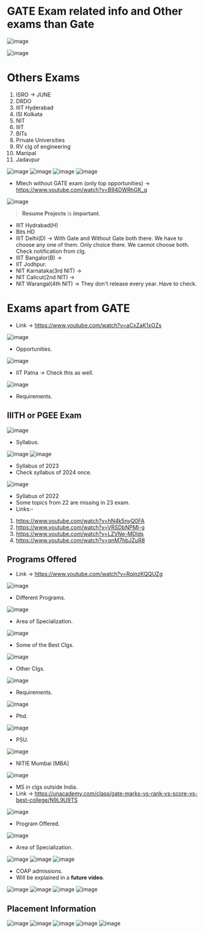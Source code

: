 # GATE Exam related info and Other exams than Gate

![image](https://github.com/arghanath007/Data-Structure-and-Algorithms/assets/54589605/5f434f03-db72-461e-8147-196c358e2033)

![image](https://github.com/arghanath007/Data-Structure-and-Algorithms/assets/54589605/1ca9ab42-06a4-4c0e-ba2b-96d0ba06e1d8)

# Others Exams

1) ISRO -> JUNE
2) DRDO
3) IIIT Hyderabad
4) ISI Kolkata
5) NIT
6) IIIT
7) BITs
8) Private Universities
9) RV clg of engineering
10) Manipal
11) Jadavpur

![image](https://github.com/arghanath007/Data-Structure-and-Algorithms/assets/54589605/6c3a550b-705e-48dd-93d6-a05cf5ab061c)
![image](https://github.com/arghanath007/Data-Structure-and-Algorithms/assets/54589605/8544347e-e252-4b77-8f81-723e23a7ee01)
![image](https://github.com/arghanath007/Data-Structure-and-Algorithms/assets/54589605/2cf3da62-ced6-407e-980f-3b6c625d856c)
![image](https://github.com/arghanath007/Data-Structure-and-Algorithms/assets/54589605/2574d12c-363a-4f34-b37f-00899cde1bbb)

* Mtech without GATE exam (only top opportunities) -> https://www.youtube.com/watch?v=B94DWRhGK_g

![image](https://github.com/arghanath007/Data-Structure-and-Algorithms/assets/54589605/4a4aa423-940a-47da-9f0b-b8b2595793cc)

> **Resume Projects** is **important**.

* IIIT Hydrabad(H)
* Bits HD
* IIIT Delhi(D) -> With Gate and Without Gate both there. We have to choose any one of them. Only choice there. We cannot choose both. Check notification from clg.
* IIIT Bangalor(B) ->
* IIT Jodhpur.
* NIT Karnataka(3rd NIT) -> 
* NIT Calicut(2nd NIT) ->
* NIT Warangal(4th NIT) -> They don't release every year. Have to check.

# Exams apart from GATE

* Link -> https://www.youtube.com/watch?v=aCxZaK1xOZs

![image](https://github.com/arghanath007/Data-Structure-and-Algorithms/assets/54589605/33df8740-a1db-4a54-9c6f-d2cb2df53f80)

* Opportunities.

![image](https://github.com/arghanath007/Data-Structure-and-Algorithms/assets/54589605/1feb2568-27aa-488f-a150-a5952b202797)

* IIT Patna -> Check this as well.

![image](https://github.com/arghanath007/Data-Structure-and-Algorithms/assets/54589605/dbcbb555-ae7a-4942-b7c0-9a90e93dac9e)

* Requirements.

## IIITH or PGEE Exam

![image](https://github.com/arghanath007/Data-Structure-and-Algorithms/assets/54589605/4585d11a-9884-486a-b4cd-1fbd763df2e4)

* Syllabus.

![image](https://github.com/arghanath007/Data-Structure-and-Algorithms/assets/54589605/da7869f7-63a7-4bfa-af4c-4982c2dc4c60)
![image](https://github.com/arghanath007/Data-Structure-and-Algorithms/assets/54589605/47461dfc-b3ef-4f06-8a32-a61f7342d829)

* Syllabus of 2023
* Check syllabus of 2024 once.

![image](https://github.com/arghanath007/Data-Structure-and-Algorithms/assets/54589605/0fdc2af1-99ab-4797-b8de-2ebc742974c0)

* Syllabus of 2022
* Some topics from 22 are missing in 23 exam.
* Links:-

1) https://www.youtube.com/watch?v=hN4k5nyQ0FA
2) https://www.youtube.com/watch?v=VRSDbNPMI-g
3) https://www.youtube.com/watch?v=LZVNe-MDlds
4) https://www.youtube.com/watch?v=qnM7hbJZuR8

## Programs Offered

* Link -> https://www.youtube.com/watch?v=RqjnzKQQUZg

![image](https://github.com/arghanath007/Data-Structure-and-Algorithms/assets/54589605/a114eb85-585b-408b-990a-6d0331c03bd2)

* Different Programs.

![image](https://github.com/arghanath007/Data-Structure-and-Algorithms/assets/54589605/11fba395-b64d-4dbf-97e5-af8440433598)

* Area of Specialization.

![image](https://github.com/arghanath007/Data-Structure-and-Algorithms/assets/54589605/db618c44-6ec3-49dc-8411-c07091dc1b99)

* Some of the Best Clgs.

![image](https://github.com/arghanath007/Data-Structure-and-Algorithms/assets/54589605/c4b456c6-7678-4af8-a72f-7be12b7b549c)

* Other Clgs.

![image](https://github.com/arghanath007/Data-Structure-and-Algorithms/assets/54589605/6a86c72f-7209-4494-9121-8aebd26c9bf3)

* Requirements.

![image](https://github.com/arghanath007/Data-Structure-and-Algorithms/assets/54589605/2e1df377-df2b-4269-8716-9ce89db5e7e2)

* Phd.

![image](https://github.com/arghanath007/Data-Structure-and-Algorithms/assets/54589605/17690218-0201-4a4f-9c4b-98d4d91e9d27)

* PSU.

![image](https://github.com/arghanath007/Data-Structure-and-Algorithms/assets/54589605/5e6a377b-b1f9-4e00-b0e3-10560b7db08e)

* NITIE Mumbai [MBA]

![image](https://github.com/arghanath007/Data-Structure-and-Algorithms/assets/54589605/42e0de7b-0114-49de-a400-fc71273aa48c)

* MS in clgs outside India.
* Link -> https://unacademy.com/class/gate-marks-vs-rank-vs-score-vs-best-college/N9L9U9TS

![image](https://github.com/arghanath007/Data-Structure-and-Algorithms/assets/54589605/11c536c4-3ed0-4f5e-87e7-26685ae4f5b8)

* Program Offered.

![image](https://github.com/arghanath007/Data-Structure-and-Algorithms/assets/54589605/ee3817af-333b-48b3-ab35-708b49d92869)

* Area of Specialization.

![image](https://github.com/arghanath007/Data-Structure-and-Algorithms/assets/54589605/35455e40-44b3-4c7c-b9f2-49ff70bdf257)
![image](https://github.com/arghanath007/Data-Structure-and-Algorithms/assets/54589605/95749abb-82c0-4689-a706-4bfeaf853918)
![image](https://github.com/arghanath007/Data-Structure-and-Algorithms/assets/54589605/9f6b52af-fb82-49e3-baa3-41f288601085)

* COAP admissions.
* Will be explained in a **future video**.

![image](https://github.com/arghanath007/Data-Structure-and-Algorithms/assets/54589605/4d74633b-2930-4ba9-89bf-ff49cd9f5c51)
![image](https://github.com/arghanath007/Data-Structure-and-Algorithms/assets/54589605/c1aaa8c8-d12a-44a9-bf3c-bb3808998811)
![image](https://github.com/arghanath007/Data-Structure-and-Algorithms/assets/54589605/5a0a6eb8-4b41-4ad0-b90f-efbe80f71e24)
![image](https://github.com/arghanath007/Data-Structure-and-Algorithms/assets/54589605/8ebf6e7f-dfdc-4d9b-ba43-e456c4103b23)

## Placement Information

![image](https://github.com/arghanath007/Data-Structure-and-Algorithms/assets/54589605/f09a1a32-9bd5-475c-aff7-1cb150ea7f1a)
![image](https://github.com/arghanath007/Data-Structure-and-Algorithms/assets/54589605/551ee205-2fb7-4324-b030-3e1a733e3793)
![image](https://github.com/arghanath007/Data-Structure-and-Algorithms/assets/54589605/c863fafb-76d6-468f-a968-6a02fe5313ec)
![image](https://github.com/arghanath007/Data-Structure-and-Algorithms/assets/54589605/b283ac8d-7ee6-4bdd-8305-1ca33c66989f)
![image](https://github.com/arghanath007/Data-Structure-and-Algorithms/assets/54589605/44b86c10-7050-4c08-bc37-696a7fa72122)









